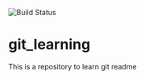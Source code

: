 ![Build Status](https://travis-ci.org/HardToGiveaName/git_learning.svg?branch=master)
# git_learning
This is a repository to learn git
readme
